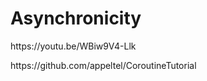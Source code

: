 <h1>Asynchronicity</h1>
<p>https://youtu.be/WBiw9V4-Llk</p>
<p>https://github.com/appeltel/CoroutineTutorial</p>